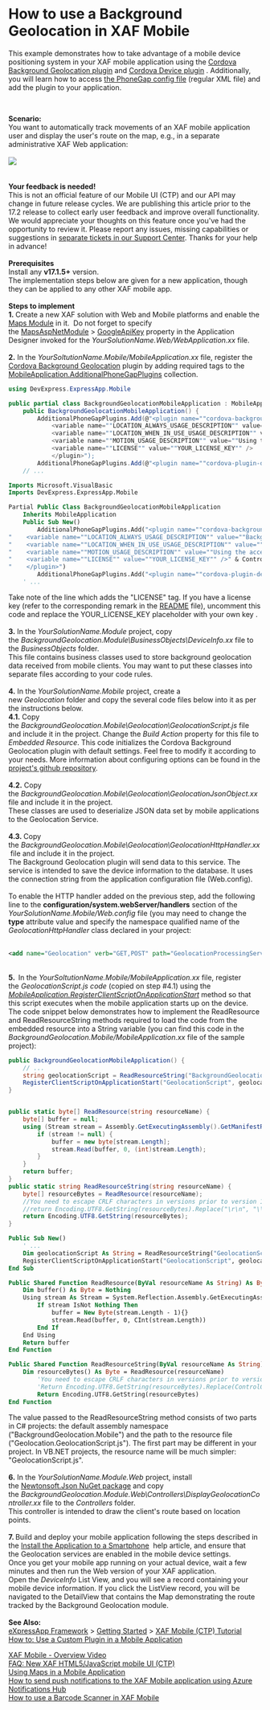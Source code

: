 # How to use a Background Geolocation in XAF Mobile


This example demonstrates how to take advantage of a mobile device positioning system in your XAF mobile application using the <a href="https://github.com/transistorsoft/cordova-background-geolocation-lt">Cordova Background Geolocation plugin</a> and <a href="https://github.com/apache/cordova-plugin-device">Cordova Device plugin</a> . Additionally, you will learn how to access <a href="http://docs.phonegap.com/phonegap-build/configuring/plugins/">the PhoneGap config file</a> (regular XML file) and add the plugin to your application.<br>
<p> </p>
<strong>Scenario:</strong><br>You want to automatically track movements of an XAF mobile application user and display the user's route on the map, e.g., in a separate administrative XAF Web application:<br><br><img src="https://raw.githubusercontent.com/DevExpress-Examples/how-to-use-a-background-geolocation-in-xaf-mobile-t540129/17.1.6+/media/19639a2b-ca69-41a0-aab8-1cb76761d636.png"><br><br><br><strong>Your feedback is needed!</strong><br>This is not an official feature of our Mobile UI (CTP) and our API may change in future release cycles. We are publishing this article prior to the 17.2 release to collect early user feedback and improve overall functionality. We would appreciate your thoughts on this feature once you've had the opportunity to review it. Please report any issues, missing capabilities or suggestions in <a href="https://www.devexpress.com/Support/Center/Question/Create">separate tickets in our Support Center</a>. Thanks for your help in advance!<br><br><strong>Prerequisites<br></strong>Install any <strong>v17.1.5+</strong> version.<br>The implementation steps below are given for a new application, though they can be applied to any other XAF mobile app.<br><br><strong>Steps to implement<br>1. </strong>Create a new XAF solution with Web and Mobile platforms and enable the <a href="https://documentation.devexpress.com/eXpressAppFramework/114776/Concepts/Extra-Modules/Maps/Maps-Module">Maps Module</a> in it.  Do not forget to specify the <a href="https://documentation.devexpress.com/eXpressAppFramework/DevExpress.ExpressApp.Maps.Web.MapsAspNetModule.class">MapsAspNetModule</a> > <a href="https://documentation.devexpress.com/eXpressAppFramework/DevExpress.ExpressApp.Maps.Web.MapsAspNetModule.GoogleApiKey.property">GoogleApiKey</a> property in the Application Designer invoked for the <em>YourSolutionName.Web/WebApplication.xx</em> file.<strong><br></strong><br><strong>2.</strong> In the <em>YourSoltutionName.Mobile/MobileApplication.xx</em> file, register the <a href="https://github.com/transistorsoft/cordova-background-geolocation-lt">Cordova Background Geolocation</a> plugin by adding required tags to the <a href="https://documentation.devexpress.com/eXpressAppFramework/DevExpress.ExpressApp.Mobile.MobileApplication.AdditionalPhoneGapPlugins.property">MobileApplication.AdditionalPhoneGapPlugins</a> collection.<br>


```cs
using DevExpress.ExpressApp.Mobile

public partial class BackgroundGeolocationMobileApplication : MobileApplication {
    public BackgroundGeolocationMobileApplication() {
        AdditionalPhoneGapPlugins.Add(@"<plugin name=""cordova-background-geolocation-lt"" source=""npm"" spec=""2.7.3"">
			<variable name=""LOCATION_ALWAYS_USAGE_DESCRIPTION"" value=""Background location-tracking is required"" />
			<variable name=""LOCATION_WHEN_IN_USE_USAGE_DESCRIPTION"" value=""Background location-tracking is required"" />
			<variable name=""MOTION_USAGE_DESCRIPTION"" value=""Using the accelerometer increases battery-efficiency by intelligently toggling location-tracking only when the device is detected to be moving"" />
			<variable name=""LICENSE"" value=""YOUR_LICENSE_KEY"" />
			</plugin>");
        AdditionalPhoneGapPlugins.Add(@"<plugin name=""cordova-plugin-device"" source=""npm"" spec=""1.1.6""></plugin>");
    // ...
```




```vb
Imports Microsoft.VisualBasic
Imports DevExpress.ExpressApp.Mobile

Partial Public Class BackgroundGeolocationMobileApplication
    Inherits MobileApplication
    Public Sub New()
        AdditionalPhoneGapPlugins.Add("<plugin name=""cordova-background-geolocation-lt"" source=""npm"" spec=""2.7.3"">" & ControlChars.CrLf &
"    <variable name=""LOCATION_ALWAYS_USAGE_DESCRIPTION"" value=""Background location-tracking is required"" />" & ControlChars.CrLf &
"    <variable name=""LOCATION_WHEN_IN_USE_USAGE_DESCRIPTION"" value=""Background location-tracking is required"" />" & ControlChars.CrLf &
"    <variable name=""MOTION_USAGE_DESCRIPTION"" value=""Using the accelerometer increases battery-efficiency by intelligently toggling location-tracking only when the device is detected to be moving"" />" & ControlChars.CrLf &
"    <variable name=""LICENSE"" value=""YOUR_LICENSE_KEY"" />" & ControlChars.CrLf &
"    </plugin>")
        AdditionalPhoneGapPlugins.Add("<plugin name=""cordova-plugin-device"" source=""npm"" spec=""1.1.6""></plugin>")
    ' ...
```


Take note of the line which adds the "LICENSE" tag. If you have a license key (refer to the corresponding remark in the <a href="https://github.com/transistorsoft/cordova-background-geolocation-lt/blob/master/README.md">README</a> file), uncomment this code and replace the YOUR_LICENSE_KEY placeholder with your own key .<br><strong><br>3.</strong> In the <em>YourSolutionName.Module</em> project, copy the <em>BackgroundGeolocation.Module\BusinessObjects\DeviceInfo.xx</em> file to the <em>BusinessObjects </em>folder. <br>This file contains business classes used to store background geolocation data received from mobile clients. You may want to put these classes into separate files according to your code rules.<br><br><strong>4.</strong> In the <em>YourSolutionName.Mobile</em> project, create a new <em>Geolocation </em>folder and copy the several code files below into it as per the instructions below.<br><strong>4.1.</strong> Copy the <em>BackgroundGeolocation.Mobile\Geolocation\GeolocationScript.js</em> file and include it in the project. Change the <em>Build Action</em> property for this file to <em>Embedded Resource</em>. This code initializes the Cordova Background Geolocation plugin with default settings. Feel free to modify it according to your needs. More information about configuring options can be found in the <a href="https://github.com/transistorsoft/cordova-background-geolocation-lt/blob/master/docs/README.md#wrench-configuration-options">project's github repository</a>. <br><br><strong>4.2.</strong> Copy the <em>BackgroundGeolocation.Mobile\Geolocation\GeolocationJsonObject.xx</em> file and include it in the project.<br>These classes are used to deserialize JSON data set by mobile applications to the Geolocation Service.<strong><br><br>4.3. </strong>Copy the <em>BackgroundGeolocation.Mobile\Geolocation\GeolocationHttpHandler.xx</em> file and include it in the project. <br>The Background Geolocation plugin will send data to this service. The service is intended to save the device information to the database. It uses the connection string from the application configuration file (Web.config).<br><br>To enable the HTTP handler added on the previous step, add the following line to the <strong>configuration/system.webServer/handlers</strong> section of the <em>YourSolutionName</em><em>.Mobile/Web.config </em>file (you may need to change the <strong>type</strong> attribute value and specify the namespace qualified name of the <em>GeolocationHttpHandler</em> class declared in your project:<strong><strong><br><br></strong></strong>


```xml
<add name="Geolocation" verb="GET,POST" path="GeolocationProcessingService.svc" type="YourSolutionName.Mobile.GeolocationHttpHandler" />
```


<strong><br></strong><strong>5.  </strong>In the <em>YourSoltutionName.Mobile/MobileApplication.xx</em> file, register the <em>GeolocationScript.js code</em> (copied on step #4.1) using the <a href="https://documentation.devexpress.com/eXpressAppFramework/DevExpress.ExpressApp.Mobile.MobileApplication.RegisterClientScriptOnApplicationStart.method"><em>MobileApplication.RegisterClientScriptOnApplicationStart</em></a> method so that this script executes when the mobile application starts up on the device. The code snippet below demonstrates how to implement the ReadResource and ReadResourceString methods required to load the code from the embedded resource into a String variable (you can find this code in the <em>BackgroundGeolocation.Mobile/MobileApplication.xx</em> file of the sample project): <br>


```cs
public BackgroundGeolocationMobileApplication() {
    // ...
    string geolocationScript = ReadResourceString("BackgroundGeolocation.Mobile.Geolocation.GeolocationScript.js");
    RegisterClientScriptOnApplicationStart("GeolocationScript", geolocationScript);
}


public static byte[] ReadResource(string resourceName) {
    byte[] buffer = null;
    using (Stream stream = Assembly.GetExecutingAssembly().GetManifestResourceStream(resourceName)) {
        if (stream != null) {
            buffer = new byte[stream.Length];
            stream.Read(buffer, 0, (int)stream.Length);
        }
    }
    return buffer;
}
public static string ReadResourceString(string resourceName) {
    byte[] resourceBytes = ReadResource(resourceName);
    //You need to escape CRLF characters in versions prior to version 18.1
    //return Encoding.UTF8.GetString(resourceBytes).Replace("\r\n", "\\r\\n");
    return Encoding.UTF8.GetString(resourceBytes);
}
```




```vb
Public Sub New()
	' ...
	Dim geolocationScript As String = ReadResourceString("GeolocationScript.js")
	RegisterClientScriptOnApplicationStart("GeolocationScript", geolocationScript)
End Sub

Public Shared Function ReadResource(ByVal resourceName As String) As Byte()
	Dim buffer() As Byte = Nothing
	Using stream As Stream = System.Reflection.Assembly.GetExecutingAssembly().GetManifestResourceStream(resourceName)
		If stream IsNot Nothing Then
			buffer = New Byte(stream.Length - 1){}
			stream.Read(buffer, 0, CInt(stream.Length))
		End If
	End Using
	Return buffer
End Function

Public Shared Function ReadResourceString(ByVal resourceName As String) As String
	Dim resourceBytes() As Byte = ReadResource(resourceName)
        'You need to escape CRLF characters in versions prior to version 18.1
        'Return Encoding.UTF8.GetString(resourceBytes).Replace(ControlChars.CrLf, "\r\n")
        Return Encoding.UTF8.GetString(resourceBytes)
End Function
```


<p>The value passed to the ReadResourceString method consists of two parts in C# projects: the default assembly namespace ("BackgroundGeolocation.Mobile") and the path to the resource file ("Geolocation.GeolocationScript.js"). The first part may be different in your project. In VB.NET projects, the resource name will be much simpler: "GeolocationScript.js". <br><strong id="tinymce" class="mce-content-body "><strong><br></strong></strong><strong>6.</strong> In the <em>YourSolutionName.Module.Web</em> project, install the <a href="https://www.nuget.org/packages/Newtonsoft.Json/8.0.3">Newtonsoft.Json NuGet package</a> and copy the <em>BackgroundGeolocation.Module.Web\Controllers\DisplayGeolocationController.xx</em> file to the <em>Controllers </em>folder.<br>This controller is intended to draw the client's route based on location points.<strong><br></strong><br><strong>7. </strong>Build and deploy your mobile application following the steps described in the <a href="https://documentation.devexpress.com/eXpressAppFramework/CustomDocument116434.aspx">Install the Application to a Smartphone</a>  help article, and ensure that the Geolocation services are enabled in the mobile device settings.<br>Once you get your mobile app running on your actual device, wait a few minutes and then run the Web version of your XAF application. Open the <em>DeviceInfo </em>List View, and you will see a record containing your mobile device information. If you click the ListView record, you will be navigated to the DetailView that contains the Map demonstrating the route tracked by the Background Geolocation module.<br><br><strong>See Also:<br></strong><a href="https://documentation.devexpress.com/eXpressAppFramework/CustomDocument112670.aspx">eXpressApp Framework</a> > <a href="https://documentation.devexpress.com/eXpressAppFramework/CustomDocument113577.aspx">Getting Started</a> > <a href="https://documentation.devexpress.com/eXpressAppFramework/CustomDocument116359.aspx">XAF Mobile (CTP) Tutorial</a><a href="https://www.youtube.com/watch?v=BZKcpcSo5bQ"><br></a><a href="https://documentation.devexpress.com/eXpressAppFramework/119193/Task-Based-Help/Miscellaneous-UI-Customizations/How-to-Use-a-Custom-Plugin-in-a-Mobile-Application">How to: Use a Custom Plugin in a Mobile Application</a></p>
<p><a href="https://www.youtube.com/watch?v=BZKcpcSo5bQ">XAF Mobile - Overview Video</a><br><a href="https://www.devexpress.com/Support/Center/p/T356939">FAQ: New XAF HTML5/JavaScript mobile UI (CTP)</a><br><a href="https://documentation.devexpress.com/eXpressAppFramework/118503/Getting-Started/XAF-Mobile-CTP-Tutorial/Using-Maps-in-a-Mobile-Application">Using Maps in a Mobile Application</a> <br><a href="https://www.devexpress.com/Support/Center/p/T533438">How to send push notifications to the XAF Mobile application using Azure Notifications Hub</a><br><a href="https://www.devexpress.com/Support/Center/p/T530459">How to use a Barcode Scanner in XAF Mobile</a></p>

<br/>


